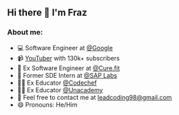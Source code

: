 ## Hi there 👋 I'm Fraz

### About me:

- 💻 Software Engineer at [@Google](https://github.com/google)
- 📹 [YouTuber](https://www.youtube.com/c/FrazMohammad) with 130k+ subscribers
- 🏢 Ex Software Engineer at [@Cure.fit](https://github.com/curefit)
- 🏢 Former SDE Intern at [@SAP Labs](https://github.com/curefit)
- 👨‍🏫 Ex Educator [@Codechef](https://www.codechef.com/)
- 👨‍🏫 Ex Educator [@Unacademy](https://unacademy.com/)
- 💬 Feel free to contact me at [leadcoding98@gmail.com](mailto:leadcoding98@gmail.com)
- 😄 Pronouns: He/Him
